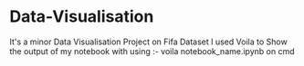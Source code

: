 # Data-Visualisation
It's a minor Data Visualisation Project on Fifa Dataset
I used Voila to Show the output of my notebook with using :- voila notebook_name.ipynb on cmd 
